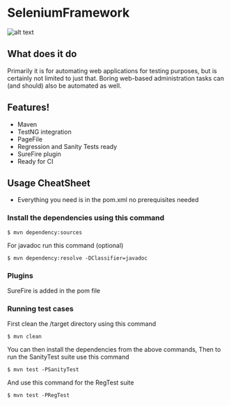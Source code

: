 # SeleniumFramework
![alt text](https://miro.medium.com/max/624/1*YI4Vk_zfRg-sbjw8pgg9Eg.png "Logo Title Text 1")

## What does it do
Primarily it is for automating web applications for testing purposes, but is certainly not limited to just that. Boring web-based administration tasks can (and should) also be automated as well.
## Features!
- Maven
- TestNG integration
- PageFile
- Regression and Sanity Tests ready
- SureFire plugin
- Ready for CI
## Usage CheatSheet
- Everything you need is in the pom.xml no prerequisites needed
### Install the dependencies using this command
```
$ mvn dependency:sources
```
For javadoc run this command (optional)
```
$ mvn dependency:resolve -DClassifier=javadoc
```
### Plugins
SureFire is added in the pom file
### Running test cases
First clean the /target directory using this command
```
$ mvn clean
```
You can then install the dependencies from the above commands, Then to run the SanityTest suite use this command
```
$ mvn test -PSanityTest
```
And use this command for the RegTest suite
```
$ mvn test -PRegTest
```
